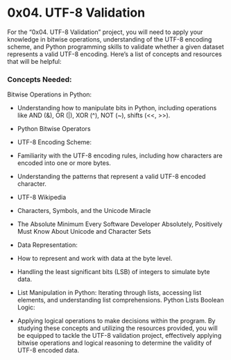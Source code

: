 # 0x04. UTF-8 Validation

For the “0x04. UTF-8 Validation” project, you will need to apply your knowledge in bitwise operations, understanding of the UTF-8 encoding scheme, and Python programming skills to validate whether a given dataset represents a valid UTF-8 encoding. Here’s a list of concepts and resources that will be helpful:

### Concepts Needed:
Bitwise Operations in Python:
- Understanding how to manipulate bits in Python, including operations like AND (&), OR (|), XOR (^), NOT (~), shifts (<<, >>).
- Python Bitwise Operators
- UTF-8 Encoding Scheme:

- Familiarity with the UTF-8 encoding rules, including how characters are encoded into one or more bytes.
- Understanding the patterns that represent a valid UTF-8 encoded character.
- UTF-8 Wikipedia
- Characters, Symbols, and the Unicode Miracle
- The Absolute Minimum Every Software Developer Absolutely, Positively Must Know About Unicode and Character Sets

- Data Representation:

- How to represent and work with data at the byte level.
- Handling the least significant bits (LSB) of integers to simulate byte data.
- List Manipulation in Python:
Iterating through lists, accessing list elements, and understanding list comprehensions.
Python Lists
Boolean Logic:

- Applying logical operations to make decisions within the program.
By studying these concepts and utilizing the resources provided, you will be equipped to tackle the UTF-8 validation project, effectively applying bitwise operations and logical reasoning to determine the validity of UTF-8 encoded data.